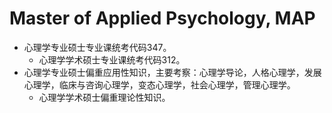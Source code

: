 # Master of Applied Psychology, MAP

- 心理学专业硕士专业课统考代码347。
  - 心理学学术硕士专业课统考代码312。
- 心理学专业硕士偏重应用性知识，主要考察：心理学导论，人格心理学，发展心理学，临床与咨询心理学，变态心理学，社会心理学，管理心理学。
  - 心理学学术硕士偏重理论性知识。
